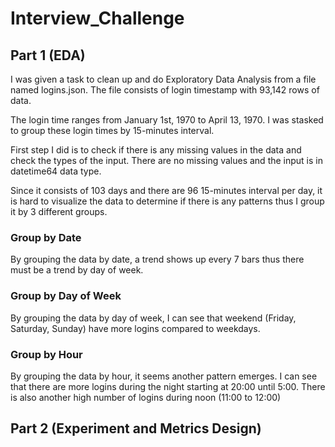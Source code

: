 # Interview_Challenge

## Part 1 (EDA)

I was given a task to clean up and do Exploratory Data Analysis from a file named logins.json. The file consists of login timestamp with 93,142 rows of data.

The login time ranges from January 1st, 1970 to April 13, 1970. I was stasked to group these login times by 15-minutes interval.

First step I did is to check if there is any missing values in the data and check the types of the input. There are no missing values and the input is in datetime64 data type.

Since it consists of 103 days and there are 96 15-minutes interval per day, it is hard to visualize the data to determine if there is any patterns thus I group it by 3 different groups.

### Group by Date
By grouping the data by date, a trend shows up every 7 bars thus there must be a trend by day of week. 

### Group by Day of Week
By grouping the data by day of week, I can see that weekend (Friday, Saturday, Sunday) have more logins compared to weekdays.

### Group by Hour
By grouping the data by hour, it seems another pattern emerges. I can see that there are more logins during the night starting at 20:00 until 5:00. There is also another high number of logins during noon (11:00 to 12:00)


## Part 2 (Experiment and Metrics Design)
